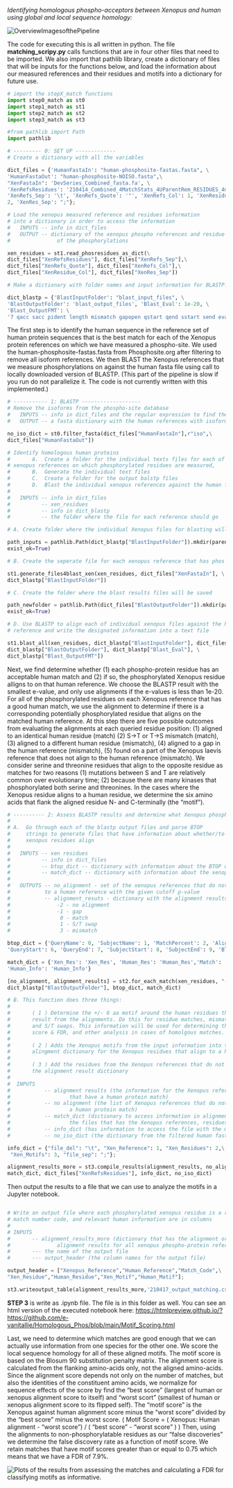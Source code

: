 *Identifying homologous phospho-acceptors between Xenopus and human using global and local sequence homology:* 

![OverviewImagesofthePipeline](https://github.com/e-vanitallie/Homologous_Phos/blob/main/OverviewOfMatchingSteps.png)

The code for executing this is all written in python. The file **matching_scripy.py** calls functions that are in four other files that need to be imported. We also import that pathlib library, create a dictionary of files that will be inputs for the functions below, and load the information about our measured references and their residues and motifs into a dictionary for future use.   

```python
# import the stepX_match functions
import step0_match as st0
import step1_match as st1
import step2_match as st2
import step3_match as st3

#from pathlib import Path
import pathlib

# --------- 0: SET UP -------------
# Create a dictionary with all the variables

dict_files = {'HumanFastaIn': "human-phosphosite-fastas.fasta", \
'HumanFastaOut': "human-phosphosite-NOISO.fasta",\
"XenFastaIn": 'DevSeries_Combined_fasta.fa', \
'XenRefsResidues': '210414_Combined_4MatchStats_4UParentRem_RESIDUES_4match2human.txt', \
'XenRefs_Sep': '\t', 'XenRefs_Quote': '"', 'XenRefs_Col': 1, 'XenResidue_Col': \
2, 'XenRes_Sep': ";"};

# Load the xenopus measured reference and residues information
# into a dictionary in order to access the information
#   INPUTS -- info in dict_files
#   OUTPUT -- dictionary of the xenopus phospho references and residue numbers
#               of the phosphorylations

xen_residues = st1.read_phosresidues_as_dict(\
dict_files["XenRefsResidues"], dict_files["XenRefs_Sep"],\
dict_files["XenRefs_Quote"], dict_files["XenRefs_Col"],\
dict_files["XenResidue_Col"], dict_files["XenRes_Sep"])

# Make a dictionary with folder names and input information for BLASTP.

dict_blastp = {'BlastInputFolder': "blast_input_files", \
'BlastOutputFolder': 'blast_output_files', 'Blast_Eval': 1e-20, \
'Blast_OutputFMT': \
'7 qacc sacc pident length mismatch gapopen qstart qend sstart send evalue btop'}

```

The first step is to identify the human sequence in the reference set of human protein sequences that is the best match for each of the Xenopus protein references on which we have measured a phospho-site. We used the human-phosphosite-fastas.fasta from Phosphosite.org after filtering to remove all isoform references. We then BLAST the Xenopus references that we measure phosphorylations on against the human fasta file using call to locally downloaded version of BLASTP. (This part of the pipeline is slow if you run do not parallelize it. The code is not currently written with this implemented.)  

```python 
# ----------- 1: BLASTP ------------------- 
# Remove the isoforms from the phospho-site database
#   INPUTS -- info in dict_files and the regular expression to find the isforms
#   OUTPUT -- a fasta dictionary with the human references with isoforms removed

no_iso_dict = st0.filter_fasta(dict_files["HumanFastaIn"],r"iso",\
dict_files["HumanFastaOut"])

# Identify homologous human proteins
#       A.  Create a folder for the individual texts files for each of the
# xenopus references on which phosphorylated residues are measured,
#       B.  Generate the individual text files
#       C.  Create a folder for the output balstp files
#       D.  Blast the individual xenopus references against the human fasta file
#
#   INPUTS -- info in dict_files
#          -- xen_residues
#          -- info in dict_blastp
#          -- the folder where the file for each reference should go

# A. Create folder where the individual Xenopus files for blasting will be saved

path_inputs = pathlib.Path(dict_blastp["BlastInputFolder"]).mkdir(parents=True, \
exist_ok=True)

# B. Create the seperate file for each xenopus reference that has phos residues

st1.generate_files4blast_xen(xen_residues, dict_files["XenFastaIn"], \
dict_blastp["BlastInputFolder"])

# C. Create the folder where the blast results files will be saved

path_newfolder = pathlib.Path(dict_files["BlastOutputFolder"]).mkdir(parents=True, \
exist_ok=True)

# D. Use BLASTP to align each of individual xenopus files against the human
# reference and write the designated information into a text file

st1.blast_all(xen_residues, dict_blastp["BlastInputFolder"], dict_files["HumanFastaOut"],\
dict_blastp["BlastOutputFolder"], dict_blastp["Blast_Eval"], \
dict_blastp["Blast_OutputFMT"])
```

Next, we find determine whether (1) each phospho-protein residue has an acceptable human match and (2) if so, the phosphorylated Xenopus residue alligns to on that human reference. We choose the BLASTP result with the smallest e-value, and only use alignments if the e-values is less than 1e-20. For all of the phosphorylated residues on each Xenopus reference that has a good human match, we use the alignment to determine if there is a corresponding potentially phosphorylated residue that aligns on the matched human reference. At this step there are five possible outcomes from evaluating the alignments at each queried residue position: (1) aligned to an identical human residue (match) (2) S->T or T->S mismatch (match), (3) aligned to a different human residue (mismatch), (4) aligned to a gap in the human reference (mismatch), (5) found on a part of the Xenopus laevis reference that does not align to the human reference (mismatch). We consider serine and threonine residues that align to the opposite residue as matches for two reasons (1) mutations between S and T are relatively common over evolutionary time; (2) because there are many kinases that phosphorylated both serine and threonines. In the cases where the Xenopus residue aligns to a human residue, we determine the six amino acids that flank the aligned residue N- and C-terminally (the “motif”). 

```python
# ---------- 2: Assess BLASTP results and determine what Xenopus phosphorylated residues align to  --- 
#
# A.  Go through each of the blastp output files and parse BTOP
#     strings to generate files that have information about whether/to what the
#     xenopus residues align
#
#   INPUTS -- xen residues
#          -- info in dict_files
#          -- btop_dict -- dictionary with information about the BTOP out string
#          -- match_dict -- dictionary with information about the xenopus info file
#
#   OUTPUTS -- no_alignment - set of the xenopus references that do not align
#           to a human reference with the given cutoff p-value
#           -- alignment_resuts - dictionary with the alignment results where
#               -2 - no alignment
#               -1 - gap
#                0 - match
#                1 - S/T swap
#                3 - mismatch

btop_dict = {'QueryName': 0, 'SubjectName': 1, 'MatchPercent': 2, 'AlignLength': 3, \
'QueryStart': 6, 'QueryEnd': 7, 'SubjectStart': 8, 'SubjectEnd': 9, 'BTOP': 11}

match_dict = {'Xen_Res': 'Xen_Res', 'Human_Res': 'Human_Res','Match': 'Match',\
'Human_Info': 'Human_Info'}

[no_alignment, alignment_results] = st2.for_each_match(xen_residues, "-out.txt", \
dict_blastp["BlastOutputFolder"], btop_dict, match_dict)

# B. This function does three things:
#
#       ( 1 ) Determine the +/- 6 aa motif around the human residues that
#       result from the alignments. Do this for residue matches, mismatches,
#       and S/T swaps. This information will be used for determining the motif
#       score & FDR, and other analysis in cases of homolgous matches.
#
#       ( 2 ) Adds the Xenopus motifs from the input information into the
#       alingment dictionary for the Xenopus residues that align to a human res
#
#       ( 3 ) Add the residues from the Xenopus references that do not align to
#       the alignment result dictionary
#
#  INPUTS  
#           -- alignment results (the information for the Xenopus references
#                   that have a human protein match)
#           -- no alignment (the list of Xenopus references that do not have
#                   a human protein match)
#           -- match_dict (dictionary to access information in alignment_results
#                   the files that has the Xenopus references, residues, and motifs)
#           -- info_dict (has information to access the file with the motifs)
#           -- no_iso_dict (the dictionary from the filtered human fasta file

info_dict = {"file_del": "\t", "Xen_Reference": 1, "Xen_Residues": 2,\
 "Xen_Motifs": 3, "file_sep": ";"};

alignment_results_more = st3.compile_results(alignment_results, no_alignment,\
match_dict, dict_files["XenRefsResidues"], info_dict, no_iso_dict)
```
Then output the results to a file that we can use to analyze the motifs in a Jupyter notebook. 

```python

# Write an output file where each phosphorylated xenopus residue is a row and the Xenopus information,
# match number code, and relevant human information are in columns
#
# INPUTS 
#       -- alignment_results_more (dictionary that has the alignment or not
#               alignment results for all xenopus phospho-protein references)
#       --- the name of the output file
#       --- output_header (the column names for the output file) 

output_header = ["Xenopus_Reference","Human_Reference","Match_Code",\
"Xen_Residue","Human_Residue","Xen_Motif","Human_Motif"];

st3.writeoutput_table(alignment_results_more,'210417_output_matching.csv', output_header)
```

**STEP 3** is write as .ipynb file. The file is in this folder as well. You can see an html version of the executed notebook here: https://htmlpreview.github.io/?https://github.com/e-vanitallie/Homologous_Phos/blob/main/Motif_Scoring.html

Last, we need to determine which matches are good enough that we can actually use information from one species for the other one. We score the local sequence homology for all of these aligned motifs. The motif score is based on the Blosum 90 substitution penalty matrix. The alignment score is calculated from the flanking amino-acids only, not the aligned amino-acids. Since the alignment score depends not only on the number of matches, but also the identities of the constituent amino acids, we normalize for sequence effects of the score by find the “best score” (largest of human or xenopus alignment score to itself) and “worst scort” (smallest of human or xenopus alignment score to its flipped self). The “motif score” is the Xenopus against human alignment score minus the “worst score” divided by the “best score” minus the worst score. 
( Motif Score = ( Xenopus: Human alignment - “worst score”) / ( “best score” - “worst score” ) ) Then, using the alignments to non-phosphorylatable residues as our “false discoveries” we determine the false discovery rate as a function of motif score. We retain matches that have motif scores greater than or equal to 0.75 which means that we have a FDR of 7.9%. 

![Plots of the results from assessing the matches and calculating a FDR for classifying motifs as informative.](https://github.com/e-vanitallie/Homologous_Phos/blob/main/ResultsPlotsMatchingJupyter.png)

